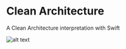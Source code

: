 # Clean Architecture
A Clean Architecture interpretation with Swift

![alt text](https://github.com/iOSArch/Clean_Architecture/blob/master/images/architecture.png)
